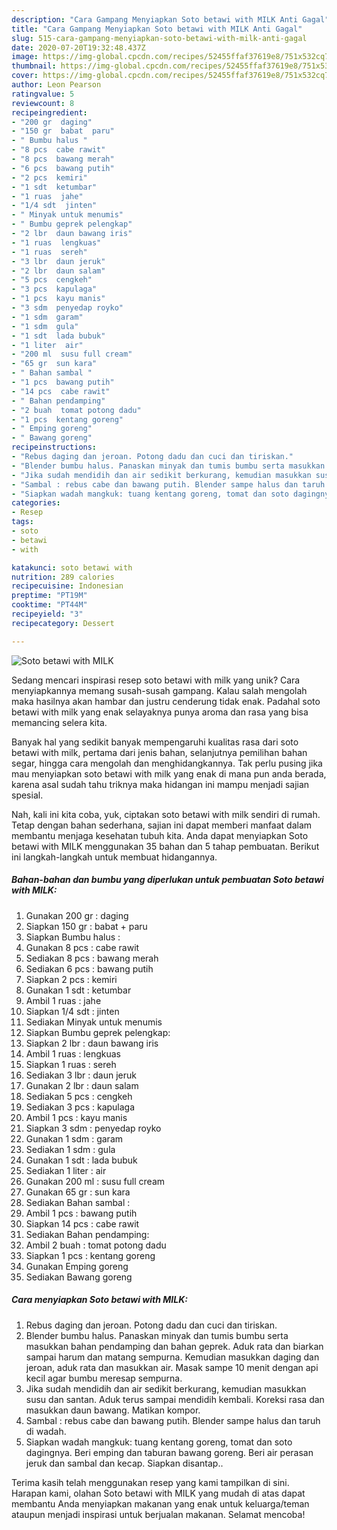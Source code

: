```yaml
---
description: "Cara Gampang Menyiapkan Soto betawi with MILK Anti Gagal"
title: "Cara Gampang Menyiapkan Soto betawi with MILK Anti Gagal"
slug: 515-cara-gampang-menyiapkan-soto-betawi-with-milk-anti-gagal
date: 2020-07-20T19:32:48.437Z
image: https://img-global.cpcdn.com/recipes/52455ffaf37619e8/751x532cq70/soto-betawi-with-milk-foto-resep-utama.jpg
thumbnail: https://img-global.cpcdn.com/recipes/52455ffaf37619e8/751x532cq70/soto-betawi-with-milk-foto-resep-utama.jpg
cover: https://img-global.cpcdn.com/recipes/52455ffaf37619e8/751x532cq70/soto-betawi-with-milk-foto-resep-utama.jpg
author: Leon Pearson
ratingvalue: 5
reviewcount: 8
recipeingredient:
- "200 gr  daging"
- "150 gr  babat  paru"
- " Bumbu halus "
- "8 pcs  cabe rawit"
- "8 pcs  bawang merah"
- "6 pcs  bawang putih"
- "2 pcs  kemiri"
- "1 sdt  ketumbar"
- "1 ruas  jahe"
- "1/4 sdt  jinten"
- " Minyak untuk menumis"
- " Bumbu geprek pelengkap"
- "2 lbr  daun bawang iris"
- "1 ruas  lengkuas"
- "1 ruas  sereh"
- "3 lbr  daun jeruk"
- "2 lbr  daun salam"
- "5 pcs  cengkeh"
- "3 pcs  kapulaga"
- "1 pcs  kayu manis"
- "3 sdm  penyedap royko"
- "1 sdm  garam"
- "1 sdm  gula"
- "1 sdt  lada bubuk"
- "1 liter  air"
- "200 ml  susu full cream"
- "65 gr  sun kara"
- " Bahan sambal "
- "1 pcs  bawang putih"
- "14 pcs  cabe rawit"
- " Bahan pendamping"
- "2 buah  tomat potong dadu"
- "1 pcs  kentang goreng"
- " Emping goreng"
- " Bawang goreng"
recipeinstructions:
- "Rebus daging dan jeroan. Potong dadu dan cuci dan tiriskan."
- "Blender bumbu halus. Panaskan minyak dan tumis bumbu serta masukkan bahan pendamping dan bahan geprek. Aduk rata dan biarkan sampai harum dan matang sempurna. Kemudian masukkan daging dan jeroan, aduk rata dan masukkan air. Masak sampe 10 menit dengan api kecil agar bumbu meresap sempurna."
- "Jika sudah mendidih dan air sedikit berkurang, kemudian masukkan susu dan santan. Aduk terus sampai mendidih kembali. Koreksi rasa dan masukkan daun bawang. Matikan kompor."
- "Sambal : rebus cabe dan bawang putih. Blender sampe halus dan taruh di wadah."
- "Siapkan wadah mangkuk: tuang kentang goreng, tomat dan soto dagingnya. Beri emping dan taburan bawang goreng. Beri air perasan jeruk dan sambal dan kecap. Siapkan disantap.."
categories:
- Resep
tags:
- soto
- betawi
- with

katakunci: soto betawi with 
nutrition: 289 calories
recipecuisine: Indonesian
preptime: "PT19M"
cooktime: "PT44M"
recipeyield: "3"
recipecategory: Dessert

---
```



![Soto betawi with MILK](https://img-global.cpcdn.com/recipes/52455ffaf37619e8/751x532cq70/soto-betawi-with-milk-foto-resep-utama.jpg)

Sedang mencari inspirasi resep soto betawi with milk yang unik? Cara menyiapkannya memang susah-susah gampang. Kalau salah mengolah maka hasilnya akan hambar dan justru cenderung tidak enak. Padahal soto betawi with milk yang enak selayaknya punya aroma dan rasa yang bisa memancing selera kita.

Banyak hal yang sedikit banyak mempengaruhi kualitas rasa dari soto betawi with milk, pertama dari jenis bahan, selanjutnya pemilihan bahan segar, hingga cara mengolah dan menghidangkannya. Tak perlu pusing jika mau menyiapkan soto betawi with milk yang enak di mana pun anda berada, karena asal sudah tahu triknya maka hidangan ini mampu menjadi sajian spesial.




Nah, kali ini kita coba, yuk, ciptakan soto betawi with milk sendiri di rumah. Tetap dengan bahan sederhana, sajian ini dapat memberi manfaat dalam membantu menjaga kesehatan tubuh kita. Anda dapat menyiapkan Soto betawi with MILK menggunakan 35 bahan dan 5 tahap pembuatan. Berikut ini langkah-langkah untuk membuat hidangannya.

<!--inarticleads1-->

##### Bahan-bahan dan bumbu yang diperlukan untuk pembuatan Soto betawi with MILK:

1. Gunakan 200 gr : daging
1. Siapkan 150 gr : babat + paru
1. Siapkan  Bumbu halus :
1. Gunakan 8 pcs : cabe rawit
1. Sediakan 8 pcs : bawang merah
1. Sediakan 6 pcs : bawang putih
1. Siapkan 2 pcs : kemiri
1. Gunakan 1 sdt : ketumbar
1. Ambil 1 ruas : jahe
1. Siapkan 1/4 sdt : jinten
1. Sediakan  Minyak untuk menumis
1. Siapkan  Bumbu geprek pelengkap:
1. Siapkan 2 lbr : daun bawang iris
1. Ambil 1 ruas : lengkuas
1. Siapkan 1 ruas : sereh
1. Sediakan 3 lbr : daun jeruk
1. Gunakan 2 lbr : daun salam
1. Sediakan 5 pcs : cengkeh
1. Sediakan 3 pcs : kapulaga
1. Ambil 1 pcs : kayu manis
1. Siapkan 3 sdm : penyedap royko
1. Gunakan 1 sdm : garam
1. Sediakan 1 sdm : gula
1. Gunakan 1 sdt : lada bubuk
1. Sediakan 1 liter : air
1. Gunakan 200 ml : susu full cream
1. Gunakan 65 gr : sun kara
1. Sediakan  Bahan sambal :
1. Ambil 1 pcs : bawang putih
1. Siapkan 14 pcs : cabe rawit
1. Sediakan  Bahan pendamping:
1. Ambil 2 buah : tomat potong dadu
1. Siapkan 1 pcs : kentang goreng
1. Gunakan  Emping goreng
1. Sediakan  Bawang goreng




<!--inarticleads2-->

##### Cara menyiapkan Soto betawi with MILK:

1. Rebus daging dan jeroan. Potong dadu dan cuci dan tiriskan.
1. Blender bumbu halus. Panaskan minyak dan tumis bumbu serta masukkan bahan pendamping dan bahan geprek. Aduk rata dan biarkan sampai harum dan matang sempurna. Kemudian masukkan daging dan jeroan, aduk rata dan masukkan air. Masak sampe 10 menit dengan api kecil agar bumbu meresap sempurna.
1. Jika sudah mendidih dan air sedikit berkurang, kemudian masukkan susu dan santan. Aduk terus sampai mendidih kembali. Koreksi rasa dan masukkan daun bawang. Matikan kompor.
1. Sambal : rebus cabe dan bawang putih. Blender sampe halus dan taruh di wadah.
1. Siapkan wadah mangkuk: tuang kentang goreng, tomat dan soto dagingnya. Beri emping dan taburan bawang goreng. Beri air perasan jeruk dan sambal dan kecap. Siapkan disantap..




Terima kasih telah menggunakan resep yang kami tampilkan di sini. Harapan kami, olahan Soto betawi with MILK yang mudah di atas dapat membantu Anda menyiapkan makanan yang enak untuk keluarga/teman ataupun menjadi inspirasi untuk berjualan makanan. Selamat mencoba!
